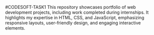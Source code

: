 #CODESOFT-TASK1
This repository showcases portfolio of web development projects, including work completed during internships. It highlights my expertise in HTML, CSS, and JavaScript, emphasizing responsive layouts, user-friendly design, and engaging interactive elements.
